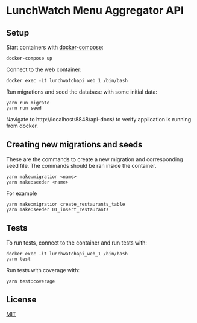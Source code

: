 LunchWatch Menu Aggregator API
==============================

## Setup

Start containers with [docker-compose](https://docs.docker.com/compose/):

    docker-compose up

Connect to the web container:

    docker exec -it lunchwatchapi_web_1 /bin/bash

Run migrations and seed the database with some initial data:

    yarn run migrate
    yarn run seed

Navigate to http://localhost:8848/api-docs/ to verify application is running from docker.

## Creating new migrations and seeds

These are the commands to create a new migration and corresponding seed file. The commands should be
ran inside the container.

    yarn make:migration <name>
    yarn make:seeder <name>

For example

    yarn make:migration create_restaurants_table
    yarn make:seeder 01_insert_restaurants

## Tests

To run tests, connect to the container and run tests with:

    docker exec -it lunchwatchapi_web_1 /bin/bash
    yarn test

Run tests with coverage with:

    yarn test:coverage

## License

[MIT](LICENSE)
